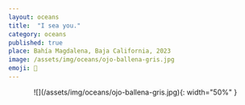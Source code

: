 ```yaml
---
layout: oceans
title:  "I sea you."
category: oceans
published: true
place: Bahía Magdalena, Baja California, 2023
image: /assets/img/oceans/ojo-ballena-gris.jpg
emoji: 🐋
---
```


<div align="center" markdown="1">
![](/assets/img/oceans/ojo-ballena-gris.jpg){: width="50%" }
</div>
